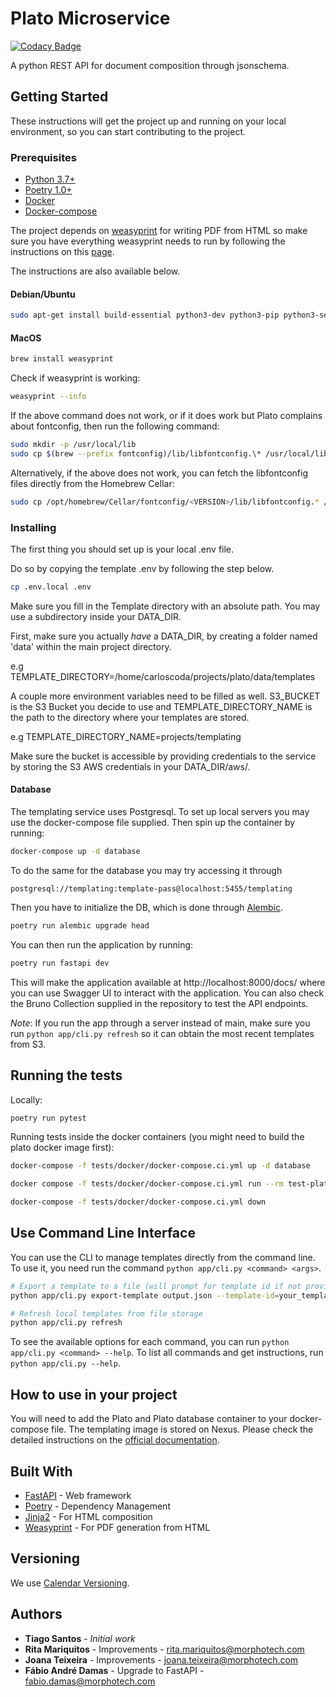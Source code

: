 # Plato Microservice

[![Codacy Badge](https://app.codacy.com/project/badge/Grade/31c109ed05314bb79a65c200026742fa)](https://app.codacy.com/gh/Morphotech/plato/dashboard?utm_source=gh&utm_medium=referral&utm_content=&utm_campaign=Badge_grade)

A python REST API for document composition through jsonschema.

## Getting Started

These instructions will get the project up and running on your local environment, so you can start contributing to the project.

### Prerequisites

- [Python 3.7+](https://www.python.org/)
- [Poetry 1.0+](https://python-poetry.org/)
- [Docker](https://docker.com)
- [Docker-compose](https://docs.docker.com/compose/)

The project depends on [weasyprint](https://weasyprint.org/) for writing PDF from HTML so make sure you have everything
weasyprint needs to run by following the instructions on this [page](https://weasyprint.readthedocs.io/en/latest/install.html#linux).

The instructions are also available below.

#### Debian/Ubuntu

```bash
sudo apt-get install build-essential python3-dev python3-pip python3-setuptools python3-wheel python3-cffi libcairo2 libpango-1.0-0 libpangocairo-1.0-0 libgdk-pixbuf2.0-0 libffi-dev shared-mime-info

```

#### MacOS

```bash
brew install weasyprint
```

Check if weasyprint is working:

```bash
weasyprint --info
```

If the above command does not work, or if it does work but Plato complains about fontconfig, then run the following command:

```bash
sudo mkdir -p /usr/local/lib
sudo cp $(brew --prefix fontconfig)/lib/libfontconfig.\* /usr/local/lib
```

Alternatively, if the above does not work, you can fetch the libfontconfig files directly from the Homebrew Cellar:

```bash
sudo cp /opt/homebrew/Cellar/fontconfig/<VERSION>/lib/libfontconfig.* /usr/local/lib
````

### Installing

The first thing you should set up is your local .env file.

Do so by copying the template .env by following the step below.

```bash
cp .env.local .env
```

Make sure you fill in the Template directory with an absolute path.
You may use a subdirectory inside your DATA_DIR.

First, make sure you actually _have_ a DATA_DIR, by creating a folder named 'data' within the main project directory.

e.g TEMPLATE_DIRECTORY=/home/carloscoda/projects/plato/data/templates

A couple more environment variables need to be filled as well.
S3_BUCKET is the S3 Bucket you decide to use and TEMPLATE_DIRECTORY_NAME is the path to
the directory where your templates are stored.

e.g TEMPLATE_DIRECTORY_NAME=projects/templating

Make sure the bucket is accessible by providing credentials to the service by
storing the S3 AWS credentials in your DATA_DIR/aws/.

#### Database

The templating service uses Postgresql.
To set up local servers you may use the docker-compose file supplied. Then spin up the container by running:

```bash
docker-compose up -d database
```

To do the same for the database you may try accessing it through

```
postgresql://templating:template-pass@localhost:5455/templating
```

Then you have to initialize the DB, which is done through [Alembic](https://alembic.sqlalchemy.org).

```bash
poetry run alembic upgrade head
```

You can then run the application by running:

```bash
poetry run fastapi dev
```

This will make the application available at http://localhost:8000/docs/
where you can use Swagger UI to interact with the application. 
You can also check the Bruno Collection supplied in the repository to test the API endpoints.

_Note_: If you run the app through a server instead of main, make sure you run `python app/cli.py refresh`
so it can obtain the most recent templates from S3.

## Running the tests

Locally:

```bash
poetry run pytest
```

Running tests inside the docker containers (you might need to build the plato docker image first):

```bash
docker-compose -f tests/docker/docker-compose.ci.yml up -d database

docker compose -f tests/docker/docker-compose.ci.yml run --rm test-plato

docker-compose -f tests/docker/docker-compose.ci.yml down

```

## Use Command Line Interface

You can use the CLI to manage templates directly from the command line. To use it, you need run the command `python app/cli.py <command> <args>`.

```bash
# Export a template to a file (will prompt for template id if not provided)
python app/cli.py export-template output.json --template-id=your_template_id

# Refresh local templates from file storage
python app/cli.py refresh
```

To see the available options for each command, you can run `python app/cli.py <command> --help`. To list all commands and get instructions, run `python app/cli.py --help`.


## How to use in your project

You will need to add the Plato and Plato database container to your docker-compose file. The templating image is stored on Nexus.
Please check the detailed instructions on the [official documentation](https://plato.vizidox.com).

## Built With

- [FastAPI](https://fastapi.tiangolo.com/) - Web framework
- [Poetry](https://python-poetry.org/) - Dependency Management
- [Jinja2](https://palletsprojects.com/p/jinja/) - For HTML composition
- [Weasyprint](https://weasyprint.org/) - For PDF generation from HTML

## Versioning

We use [Calendar Versioning](https://calver.org/).

## Authors

- **Tiago Santos** - _Initial work_
- **Rita Mariquitos** - Improvements - rita.mariquitos@morphotech.com
- **Joana Teixeira** - Improvements - joana.teixeira@morphotech.com
- **Fábio André Damas** - Upgrade to FastAPI - fabio.damas@morphotech.com
